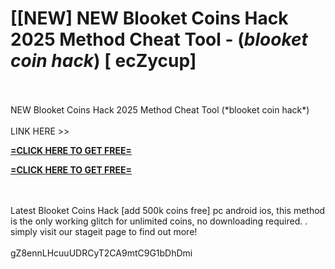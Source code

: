 # [[NEW] NEW Blooket Coins Hack 2025 Method Cheat Tool - (*blooket coin hack*) [ ecZycup]
<br>
<br>NEW Blooket Coins Hack 2025 Method Cheat Tool (*blooket coin hack*)
<br>
<br>LINK HERE >> 

**[=CLICK HERE TO GET FREE=](https://www.google.com/url?q=https%3A%2F%2Fappbitly.com%2FuiHWv)**


**[=CLICK HERE TO GET FREE=](https://www.google.com/url?q=https%3A%2F%2Fappbitly.com%2FuiHWv)**


<br>
<br>Latest Blooket Coins Hack [add 500k coins free] pc android ios, this method is the only working glitch for unlimited coins, no downloading required. .  simply visit our stageit page to find out more!
<br>
<br>gZ8ennLHcuuUDRCyT2CA9mtC9G1bDhDmi
<br>
